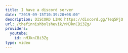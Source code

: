 ```yaml
---
title: I have a discord server
date: "2019-09-15T10:39:20+08:00"
description: DISCORD LINK https://discord.gg/Teq5PjQ
url: /thefinnishbolshevik/nMJknCBi3Zg/
providers:
  youtube:
    id: nMJknCBi3Zg
type: video
---
```


